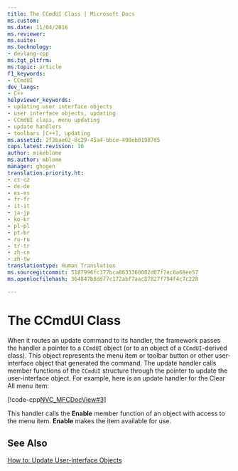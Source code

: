 ```yaml
---
title: The CCmdUI Class | Microsoft Docs
ms.custom: 
ms.date: 11/04/2016
ms.reviewer: 
ms.suite: 
ms.technology:
- devlang-cpp
ms.tgt_pltfrm: 
ms.topic: article
f1_keywords:
- CCmdUI
dev_langs:
- C++
helpviewer_keywords:
- updating user interface objects
- user interface objects, updating
- CCmdUI class, menu updating
- update handlers
- toolbars [C++], updating
ms.assetid: 2f2bae62-8c29-45a4-bbce-490eb01907d5
caps.latest.revision: 10
author: mikeblome
ms.author: mblome
manager: ghogen
translation.priority.ht:
- cs-cz
- de-de
- es-es
- fr-fr
- it-it
- ja-jp
- ko-kr
- pl-pl
- pt-br
- ru-ru
- tr-tr
- zh-cn
- zh-tw
translationtype: Human Translation
ms.sourcegitcommit: 5187996fc377bca8633360082d07f7ec8a68ee57
ms.openlocfilehash: 364847b8dd77c172abf7aac87827f794f4c7c228

---
```

# The CCmdUI Class
When it routes an update command to its handler, the framework passes the handler a pointer to a `CCmdUI` object (or to an object of a `CCmdUI`-derived class). This object represents the menu item or toolbar button or other user-interface object that generated the command. The update handler calls member functions of the `CCmdUI` structure through the pointer to update the user-interface object. For example, here is an update handler for the Clear All menu item:  
  
 [!code-cpp[NVC_MFCDocView#3](../mfc/codesnippet/cpp/the-ccmdui-class_1.cpp)]  
  
 This handler calls the **Enable** member function of an object with access to the menu item. **Enable** makes the item available for use.  
  
## See Also  
 [How to: Update User-Interface Objects](../mfc/how-to-update-user-interface-objects.md)




<!--HONumber=Jan17_HO2-->


